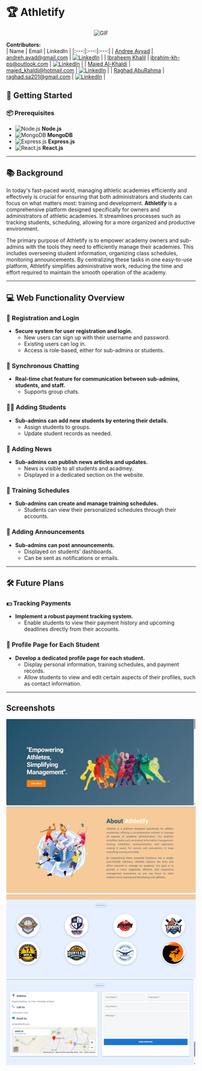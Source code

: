 # 🏆 Athletify
<div style="text-align: center;">
    <img src="https://github.com/user-attachments/assets/b6e35f2b-9ae0-4c5e-a3a9-83e4e03e2bcb" alt="GIF" />
</div>

**Contributors:**  
| Name | Email | LinkedIn |
|:---:|:---:|:---:|
| [Andree Ayyad](https://github.com/andreeayyad23) | andreh.ayad@gmail.com | <a href="https://www.linkedin.com/in/andree-ayad-418459306/"><img src="https://upload.wikimedia.org/wikipedia/commons/0/01/LinkedIn_Logo.svg" alt="LinkedIn" width="52" /></a> |
| [Ibraheem Khalil](https://github.com/ibrahim-ak) | ibrahim-kh-ps@outlook.com | <a href="https://www.linkedin.com/in/ibrahimkhalil94/"><img src="https://upload.wikimedia.org/wikipedia/commons/0/01/LinkedIn_Logo.svg" alt="LinkedIn" width="52" /></a> |
| [Majed Al-Khaldi](https://github.com/majedkhaldi) | majed_khaldi@hotmail.com | <a href="https://www.linkedin.com/in/majed-alkhaldi/"><img src="https://upload.wikimedia.org/wikipedia/commons/0/01/LinkedIn_Logo.svg" alt="LinkedIn" width="52" /></a> |
| [Raghad AbuRahma](https://github.com/RaghadAbuRahma) | raghad.sa201@gmail.com | <a href="https://www.linkedin.com/in/raghad-abu-rahma-7ab007302/"><img src="https://upload.wikimedia.org/wikipedia/commons/0/01/LinkedIn_Logo.svg" alt="LinkedIn" width="52" /></a> |


## 🚀 Getting Started

### 📦 Prerequisites

- ![Node.js](https://img.shields.io/badge/Node.js-43853D?style=for-the-badge&logo=node.js&logoColor=white) **Node.js**
- ![MongoDB](https://img.shields.io/badge/MongoDB-4EA94B?style=for-the-badge&logo=mongodb&logoColor=white) **MongoDB**
- ![Express.js](https://img.shields.io/badge/Express.js-404D59?style=for-the-badge) **Express.js**
- ![React.js](https://img.shields.io/badge/React.js-61DAFB?style=for-the-badge&logo=react&logoColor=black) **React.js**


---

## 📚 Background

In today's fast-paced world, managing athletic academies efficiently and effectively is crucial for ensuring that both administrators and students can focus on what matters most: training and development. **Athletify** is a comprehensive platform designed specifically for owners and administrators of athletic academies. It streamlines processes such as tracking students, scheduling, allowing for a more organized and productive environment.

The primary purpose of Athletify is to empower academy owners and sub-admins with the tools they need to efficiently manage their academies. This includes overseeing student information, organizing class schedules, monitoring announcements. By centralizing these tasks in one easy-to-use platform, Athletify simplifies administrative work, reducing the time and effort required to maintain the smooth operation of the academy.

---

## 💻 Web Functionality Overview

### 🔐 Registration and Login
- **Secure system for user registration and login.**
  - New users can sign up with their username and password.
  - Existing users can log in.
  - Access is role-based, either for sub-admins or students.

### 💬 Synchronous Chatting
- **Real-time chat feature for communication between sub-admins, students, and staff.**
  - Supports group chats.

### 🧑‍🎓 Adding Students
- **Sub-admins can add new students by entering their details.**
  - Assign students to groups.
  - Update student records as needed.

### 📰 Adding News
- **Sub-admins can publish news articles and updates.**
  - News is visible to all students and acadmey.
  - Displayed in a dedicated section on the website.

### 📅 Training Schedules
- **Sub-admins can create and manage training schedules.**
  - Students can view their personalized schedules through their accounts.

### 📢 Adding Announcements
- **Sub-admins can post announcements.**
  - Displayed on students’ dashboards.
  - Can be sent as notifications or emails.

---

## 🛠️ Future Plans

### 💵 Tracking Payments
- **Implement a robust payment tracking system.**
  - Enable students to view their payment history and upcoming deadlines directly from their accounts.

### 👤 Profile Page for Each Student
- **Develop a dedicated profile page for each student.**
  - Display personal information, training schedules, and payment records.
  - Allow students to view and edit certain aspects of their profiles, such as contact information.
---

## Screenshots



![Screenshot 1](https://github.com/ibrahim-ak/Athletify/blob/master/screenshot-1724584498676.png)
![Screenshot 2](https://github.com/ibrahim-ak/Athletify/blob/master/screenshot-1724584601776.png)
![Screenshot 1](https://github.com/ibrahim-ak/Athletify/blob/master/screenshot-1724584662880.png)
![Screenshot 1](https://github.com/ibrahim-ak/Athletify/blob/master/screenshot-1724584736213.png)
